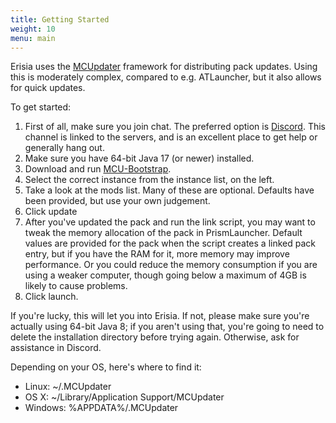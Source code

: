 ```yaml
---
title: Getting Started
weight: 10
menu: main
---
```


Erisia uses the [MCUpdater](http://mcupdater.com/) framework for distributing pack updates. Using this is moderately complex, compared to e.g. ATLauncher, but it also allows for quick updates.

To get started:

1. First of all, make sure you join chat. The preferred option is [Discord](https://discord.gg/VW9x7sR). This channel is linked to the servers, and is an excellent place to get help or generally hang out.
2. Make sure you have 64-bit Java 17 (or newer) installed.
3. Download and run [MCU-Bootstrap](/MCU-Bootstrap.jar).
4. Select the correct instance from the instance list, on the left.
5. Take a look at the mods list. Many of these are optional. Defaults have been provided, but use your own judgement.
6. Click update
7. After you've updated the pack and run the link script, you may want to tweak the memory allocation of the pack in PrismLauncher. Default values are provided for the pack when the script creates a linked pack entry, but if you have the RAM for it, more memory may improve performance. Or you could reduce the memory consumption if you are using a weaker computer, though going below a maximum of 4GB is likely to cause problems.
8. Click launch.

If you're lucky, this will let you into Erisia. If not, please make sure you're actually using 64-bit Java 8; if you aren't using that, you're going to need to delete the installation directory before trying again. Otherwise, ask for assistance in Discord.

Depending on your OS, here's where to find it:

- Linux: ~/.MCUpdater
- OS X: ~/Library/Application Support/MCUpdater
- Windows: %APPDATA%/.MCUpdater
